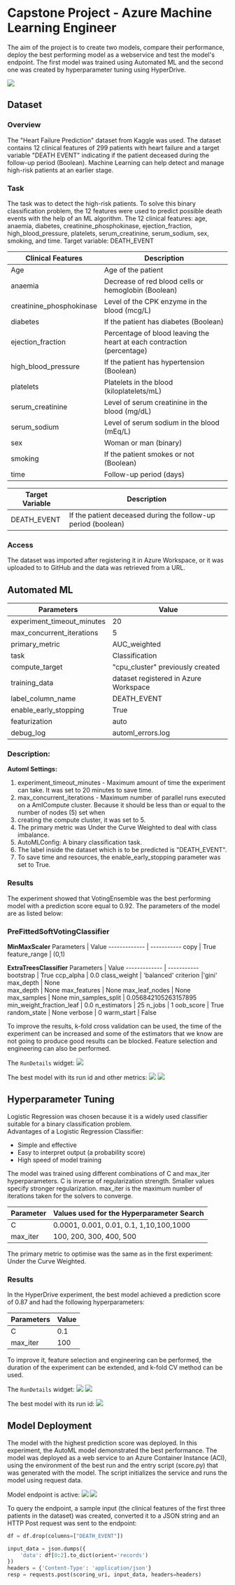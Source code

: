 # Capstone Project - Azure Machine Learning Engineer

The aim of the project is to create two models, compare their performance, deploy the best performing model as a webservice and test the model's endpoint. The first model was trained using Automated ML and the second one  was created by  hyperparameter tuning using HyperDrive. 

![](images/architecture.png)

## Dataset

### Overview
The "Heart Failure Prediction" dataset from Kaggle was used. The dataset contains 12 clinical features of 299 patients with heart failure and a target variable "DEATH EVENT" indicating if the patient deceased during the follow-up period (Boolean). Machine Learning can help detect and manage high-risk patients at an earlier stage.

### Task
The task was to detect the high-risk patients. To solve this binary classification problem, the 12 features were used to predict possible death events with the help of an ML algorithm. 
The 12 clinical features: age, anaemia, diabetes, creatinine_phosphokinase, ejection_fraction, high_blood_pressure, platelets, serum_creatinine, serum_sodium, sex, smoking, and time. 
Target variable: DEATH_EVENT

Clinical Features | Description 
------------- | ----------- 
Age | Age of the patient
anaemia  | Decrease of red blood cells or hemoglobin (Boolean)
creatinine_phosphokinase | Level of the CPK enzyme in the blood (mcg/L)
diabetes | If the patient has diabetes (Boolean)
ejection_fraction | Percentage of blood leaving the heart at each contraction (percentage)
high_blood_pressure | If the patient has hypertension (Boolean)
platelets | Platelets in the blood (kiloplatelets/mL)
serum_creatinine | Level of serum creatinine in the blood (mg/dL)
serum_sodium | Level of serum sodium in the blood (mEq/L)
sex | Woman or man (binary)
smoking | If the patient smokes or not (Boolean)
time | Follow-up period (days)

Target Variable | Description 
------------- | ----------- 
DEATH_EVENT | If the patient deceased during the follow-up period (boolean)

### Access
The dataset was imported after registering it in Azure Workspace, or it was uploaded to to GitHub and the data was retrieved from a URL.

## Automated ML

Parameters | Value 
------------- | ----------- 
experiment_timeout_minutes | 20
max_concurrent_iterations | 5
primary_metric | AUC_weighted
task  | Classification
compute_target | "cpu_cluster" previously created
training_data | dataset registered in Azure Workspace
label_column_name | DEATH_EVENT
enable_early_stopping | True
featurization | auto
debug_log | automl_errors.log

### Description:
**Automl Settings:** 
1. experiment_timeout_minutes - Maximum amount of time the experiment can take. It was set to 20 minutes to save time.
2. max_concurrent_iterations - Maximum number of parallel runs executed on a AmlCompute cluster. Because it should be less than or equal to the number of nodes (5) set when 
3. creating the compute cluster, it was set to 5.
4. The primary metric was Under the Curve Weighted to deal with class imbalance.
5. AutoMLConfig: A binary classification task.
6. The label inside the dataset which is to be predicted is "DEATH_EVENT".
7. To save time and resources, the enable_early_stopping parameter was set to True.

### Results

The experiment showed that VotingEnsemble was the best performing model with a prediction score equal to 0.92. The parameters of the model are as listed below:

### PreFittedSoftVotingClassifier

**MinMaxScaler**
Parameters | Value 
------------- | ----------- 
copy | True
feature_range | (0,1)


**ExtraTreesClassifier**
Parameters | Value 
------------- | ----------- 
bootstrap | True
ccp_alpha | 0.0 
class_weight | 'balanced'
criterion |'gini'
max_depth | None                                                                                                                                                              
max_depth | None
max_features | None
max_leaf_nodes | None
max_samples | None
min_samples_split | 0.056842105263157895
min_weight_fraction_leaf | 0.0
n_estimators | 25
n_jobs | 1
oob_score | True
random_state | None
verbose | 0
warm_start | False
                                                  
To improve the results, k-fold cross validation can be used, the time of the experiment can be increased and some of the estimators that we know are not going to produce good results can be blocked. Feature selection and engineering can also be performed. 

The `RunDetails` widget:
![](images/automl_run_details.png)

The best model with its run id and other metrics:
![](images/best_run1.png)
![](images/best_run2.png)

## Hyperparameter Tuning

Logistic Regression was chosen because it is a widely used classifier suitable for a binary classification problem.<br />
Advantages of a Logistic Regression Classifier:
* Simple and effective
* Easy to interpret output (a probability score)
* High speed of model training

The model was trained using different combinations of C and max_iter hyperparameters. C is inverse of regularization strength. Smaller values specify stronger regularization. max_iter is the maximum number of iterations taken for the solvers to converge.

Parameter | Values used for the Hyperparameter Search
------------- | ----------- 
C | 0.0001, 0.001, 0.01, 0.1, 1,10,100,1000
max_iter | 100, 200, 300, 400, 500

The primary metric to optimise was the same as in the first experiment: Under the Curve Weighted.

### Results

In the HyperDrive experiment, the best model achieved a prediction score of 0.87 and had the following hyperparameters:

Parameters | Value 
------------- | ----------- 
C | 0.1 
max_iter | 100

To improve it, feature selection and engineering can be performed, the duration of the experiment can be extended, and k-fold CV method can be used.

The `RunDetails` widget:
![](images/run_details_hd1.png)
![](images/run_details_hd2.png)

The best model with its run id:
![](images/best_model_hd.png)

## Model Deployment

The model with the highest prediction score was deployed. In this experiment, the AutoML model demonstrated the best performance. The model was deployed as a web service to an Azure Container Instance (ACI), using the environment of the best run and the entry script (score.py) that was generated with the model. The script initializes the service and runs the model using request data.

Model endpoint is active:
![](images/active_endpoint1.png)
![](images/active_endpoint2.png)

To query the endpoint, a sample input (the clinical features of the first three patients in the dataset) was created, converted it to a JSON string and an HTTP Post request was sent to the endpoint:

```Python
df = df.drop(columns=["DEATH_EVENT"])

input_data = json.dumps({
    'data': df[0:2].to_dict(orient='records')
})
headers = {'Content-Type': 'application/json'}
resp = requests.post(scoring_uri, input_data, headers=headers)
```
